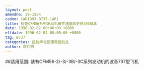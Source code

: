 ```yaml
---
layout: post
amendno: 39-1564
cadno: CAD1993-B737-14R1
title: 检查CFM56系列发动机磁性堵塞和更换3号轴承
date: 1996-02-02 00:00:00 +0800
effdate: 1996-02-04 00:00:00 +0800
tag: B737
categories: 民航华北管理局适航处
author: 邵仁明
---
```


##适用范围:
装有CFM56-2/-3/-3B/-3C系列发动机的波音737型飞机

